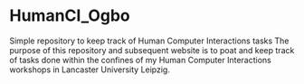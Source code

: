 # HumanCI_Ogbo
Simple repository to keep track of Human Computer Interactions tasks
The purpose of this repository and subsequent website is to poat and keep track of tasks done within the confines of my Human Computer Interactions workshops in Lancaster University Leipzig.
